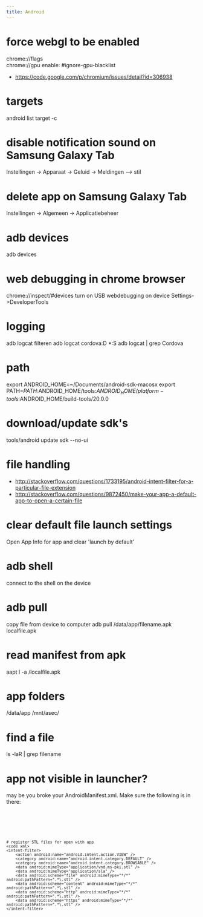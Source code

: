 ```yaml
---
title: Android
---
```


# force webgl to be enabled
  chrome://flags  
  chrome://gpu
enable: #ignore-gpu-blacklist
* https://code.google.com/p/chromium/issues/detail?id=306938

  
# targets
  android list target -c
  
# disable notification sound on Samsung Galaxy Tab
  Instellingen -> Apparaat -> Geluid -> Meldingen --> stil
  
# delete app on Samsung Galaxy Tab
  Instellingen -> Algemeen -> Applicatiebeheer

# adb devices
  adb devices

# web debugging in chrome browser
  chrome://inspect/#devices
turn on USB webdebugging on device Settings->DeveloperTools
  
# logging
  adb logcat
filteren
  adb logcat cordova:D *:S
  adb logcat | grep Cordova

# path
  export ANDROID_HOME=~/Documents/android-sdk-macosx
  export PATH=$PATH:$ANDROID_HOME/tools:$ANDROID_HOME/platform-tools:$ANDROID_HOME/build-tools/20.0.0

# download/update sdk's
  tools/android update sdk --no-ui
  
# file handling
* http://stackoverflow.com/questions/1733195/android-intent-filter-for-a-particular-file-extension
* http://stackoverflow.com/questions/9872450/make-your-app-a-default-app-to-open-a-certain-file

# clear default file launch settings
Open App Info for app and clear 'launch by default'

# adb shell
connect to the shell on the device

# adb pull
copy file from device to computer
  adb pull /data/app/filename.apk localfile.apk
  
# read manifest from apk
  aapt l -a /localfile.apk
  
# app folders
  /data/app
  /mnt/asec/
  
# find a file
  ls -laR | grep filename
  
# app not visible in launcher?
may be you broke your AndroidManifest.xml. Make sure the following is in there:
<code xml>
<intent-filter android:label="@string/launcher_name">
  <action android:name="android.intent.action.MAIN" />
  <category android:name="android.intent.category.LAUNCHER" />
</intent-filter>
```

# register STL files for open with app
<code xml>
<intent-filter>
    <action android:name="android.intent.action.VIEW" />
    <category android:name="android.intent.category.DEFAULT" />
    <category android:name="android.intent.category.BROWSABLE" />
    <data android:mimeType="application/vnd.ms-pki.stl" />
    <data android:mimeType="application/sla" />
    <data android:scheme="file" android:mimeType="*/*" android:pathPattern=".*\.stl" />
    <data android:scheme="content" android:mimeType="*/*" android:pathPattern=".*\.stl" />
    <data android:scheme="http" android:mimeType="*/*" android:pathPattern=".*\.stl" />
    <data android:scheme="https" android:mimeType="*/*" android:pathPattern=".*\.stl" />
</intent-filter>
```
